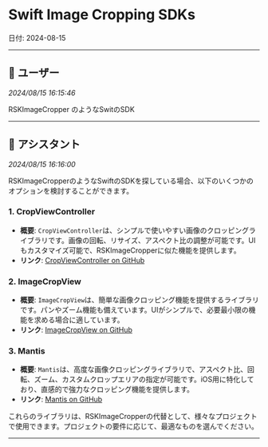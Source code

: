 # Swift Image Cropping SDKs

日付: 2024-08-15

---

## 👤 ユーザー
*2024/08/15 16:15:46*

RSKImageCropper のようなSwitのSDK

---

## 🤖 アシスタント
*2024/08/15 16:16:00*

RSKImageCropperのようなSwiftのSDKを探している場合、以下のいくつかのオプションを検討することができます。

### 1. **CropViewController**
   - **概要**: `CropViewController`は、シンプルで使いやすい画像のクロッピングライブラリです。画像の回転、リサイズ、アスペクト比の調整が可能です。UIもカスタマイズ可能で、RSKImageCropperに似た機能を提供します。
   - **リンク**: [CropViewController on GitHub](https://github.com/TimOliver/TOCropViewController)

### 2. **ImageCropView**
   - **概要**: `ImageCropView`は、簡単な画像クロッピング機能を提供するライブラリです。パンやズーム機能も備えています。UIがシンプルで、必要最小限の機能を求める場合に適しています。
   - **リンク**: [ImageCropView on GitHub](https://github.com/forkingdog/FDPhotoCrop)

### 3. **Mantis**
   - **概要**: `Mantis`は、高度な画像クロッピングライブラリで、アスペクト比、回転、ズーム、カスタムクロップエリアの指定が可能です。iOS用に特化しており、直感的で強力なクロッピング機能を提供します。
   - **リンク**: [Mantis on GitHub](https://github.com/guoyingtao/Mantis)

これらのライブラリは、RSKImageCropperの代替として、様々なプロジェクトで使用できます。プロジェクトの要件に応じて、最適なものを選んでください。

---

